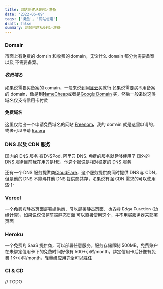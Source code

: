 ```yaml
---
title: 网站创建从0到1-准备
date: '2022-06-09'
tags: ['摸鱼', '网站创建']
draft: false
summary: 网站创建从0到1-准备
---
```


### Domain

市面上有免费的 domain 和收费的 domain，无论什么 domain 都分为需要备案 以及 不需要备案。

##### 收费域名

如果说需要买备案的 domain，一般来说到[阿里云](https://mi.aliyun.com/)买就行
如果说需要买不用备案的 domain，像是到[NameCheap](https://www.namecheap.com/)或者是[Google Domain](https://domains.google/) 买，然后一般来说这类域名仅支持信用卡付款

#### 免费域名

这里仅给出一个申请免费域名的网站,[Freenom](https://freenom.com/)，我的 domain 就是这里申请的，或者可以申请 [Eu.org](https://nic.eu.org/)

### DNS 以及 CDN 服务

国内的 DNS 服务 有[DNSPod](https://www.dnspod.cn/), [阿里云 DNS](https://www.aliyun.com/product/dns), 免费的服务就足够使用了
国外的 DNS 服务目前我在用的是[HE](https://dns.he.net/)，他这个据说是相对稳定的 DNS 服务

还有一个 DNS 服务提供商[CloudFlare](https://www.cloudflare.com/)，这个服务提供商同时提供 DNS 与 CDN， 但是他的 DNS 不能与其他 DNS 提供商共存，如果说有强 CDN 需求的可以使用这个

### Vercel

一个免费的静态页面部署提供商，可以部署静态页面，也支持 Edge Function (边缘计算)，如果说仅仅是前端静态页面 可以直接使用这个，并不用买服务器来部署页面

### Heroku

一个免费的 SaaS 提供商，可以部署任意服务，服务存储限制 500MB，免费账户在未绑定信用卡下的免费时间好像有 500+小时/month，绑定信用卡后好像有免费 1K+小时/month，轻量级应用完全可以胜任

### CI & CD

// TODO
